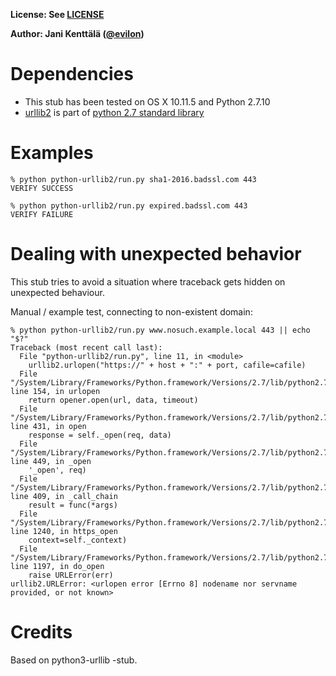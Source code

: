 **License: See [LICENSE](https://github.com/ouspg/trytls/blob/master/LICENSE)**

**Author: Jani Kenttälä ([@evilon](https://github.com/evilon))**


# Dependencies

 * This stub has been tested on OS X 10.11.5 and Python 2.7.10
 * [urllib2](https://docs.python.org/2/library/urllib2.html) is part of [python 2.7 standard library](https://docs.python.org/2/library/index.html)

# Examples

```
% python python-urllib2/run.py sha1-2016.badssl.com 443
VERIFY SUCCESS

% python python-urllib2/run.py expired.badssl.com 443
VERIFY FAILURE
```

# Dealing with unexpected behavior

This stub tries to avoid a situation where traceback gets hidden on unexpected behaviour.

Manual / example test, connecting to non-existent domain:
```
% python python-urllib2/run.py www.nosuch.example.local 443 || echo "$?"
Traceback (most recent call last):
  File "python-urllib2/run.py", line 11, in <module>
    urllib2.urlopen("https://" + host + ":" + port, cafile=cafile)
  File "/System/Library/Frameworks/Python.framework/Versions/2.7/lib/python2.7/urllib2.py", line 154, in urlopen
    return opener.open(url, data, timeout)
  File "/System/Library/Frameworks/Python.framework/Versions/2.7/lib/python2.7/urllib2.py", line 431, in open
    response = self._open(req, data)
  File "/System/Library/Frameworks/Python.framework/Versions/2.7/lib/python2.7/urllib2.py", line 449, in _open
    '_open', req)
  File "/System/Library/Frameworks/Python.framework/Versions/2.7/lib/python2.7/urllib2.py", line 409, in _call_chain
    result = func(*args)
  File "/System/Library/Frameworks/Python.framework/Versions/2.7/lib/python2.7/urllib2.py", line 1240, in https_open
    context=self._context)
  File "/System/Library/Frameworks/Python.framework/Versions/2.7/lib/python2.7/urllib2.py", line 1197, in do_open
    raise URLError(err)
urllib2.URLError: <urlopen error [Errno 8] nodename nor servname provided, or not known>

```

# Credits

Based on python3-urllib -stub.
